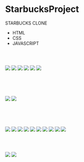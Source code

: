 # StarbucksProject


STARBUCKS CLONE

- HTML
- CSS
- JAVASCRIPT

<br>
<br>

![](images/sbhome.jpg)
![](images/sb4.jpg)
![](images/sb5.jpg)
![](images/sb6.jpg)
![](images/sb7.jpg)
![](images/sb8.jpg)

<br>
<br>
<br>

![](images/sbmenu1.jpg)
![](images/sb2.jpg)

<br>
<br>
<br>

![](images/sbgc1.jpg)
![](images/sbmenu2.jpg)
![](images/sbmenu3.jpg)
![](images/sbmenu4.jpg)
![](images/sbmenu5.jpg)
![](images/sbmenu6.jpg)
![](images/sbmenu10.jpg)
![](images/sbmenu8.jpg)
![](images/sbmeu11.jpg)
![](images/sbmenu12.jpg)

<br>
<br>

![](images/sb9.jpg)
![](images/sb10.jpg)
